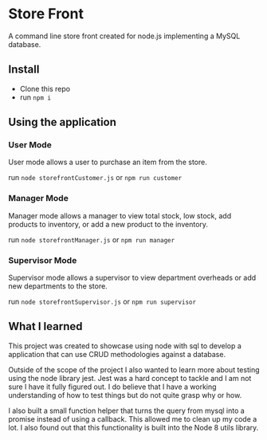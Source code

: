 # Store Front

A command line store front created for node.js implementing a MySQL database.

## Install

- Clone this repo
- run `npm i`

## Using the application

### User Mode

User mode allows a user to purchase an item from the store.

run `node storefrontCustomer.js` or `npm run customer`

### Manager Mode

Manager mode allows a manager to view total stock, low stock, add products to inventory, or add a new product to the inventory.

run `node storefrontManager.js` or `npm run manager`

### Supervisor Mode 

Supervisor mode allows a supervisor to view department overheads or add new departments to the store.

run `node storefrontSupervisor.js` or `npm run supervisor`

## What I learned

This project was created to showcase using node with sql to develop a application that can use CRUD methodologies against a database. 

Outside of the scope of the project I also wanted to learn more about testing using the node library jest. Jest was a hard concept to tackle and I am not sure I have it fully figured out. I do believe that I have a working understanding of how to test things but do not quite grasp why or how.

I also built a small function helper that turns the query from mysql into a promise instead of using a callback. This allowed me to clean up my code a lot. I also found out that this functionality is built into the Node 8 utils library.